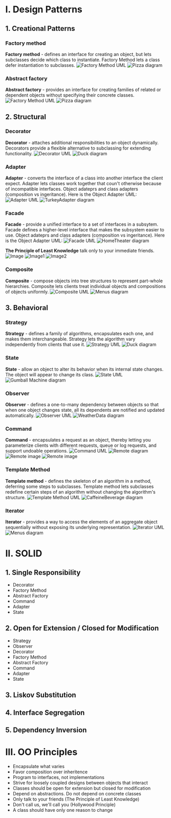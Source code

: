 # I. Design Patterns
## 1. Creational Patterns
### Factory method
**Factory method** - defines an interface for creating an object, but lets subclasses decide which class to instantiate. Factory Method lets a class defer instantiation to subclasses.
![Factory Method UML](./CSharp/Creational/FactoryMethod/UML.png)
![Pizza diagram](./CSharp/Creational/FactoryMethod/diagram.png)

### Abstract factory
**Abstract factory** - provides an interface for creating families of related or dependent objects without specifying their concrete classes.
![Factory Method UML](./CSharp/Creational/AbstractFactory/UML.png)
![Pizza diagram](./CSharp/Creational/AbstractFactory/diagram.png)

## 2. Structural
### Decorator
**Decorator** - attaches additional responsibilities to an object dynamically. Decorators provide a flexible alternative to subclassing for extending functionality.
![Decorator UML](./CSharp/Structural/Decorator/UML.png)
![Duck diagram](./CSharp/Structural/Decorator/diagram.png)

### Adapter
**Adapter** - converts the interface of a class into another interface the client expect. Adapter lets classes work together that coun't otherwise because of incompatible interfaces.
Object adateprs and class adapters (composition vs ingeritance). Here is the Object Adapter UML:
![Adapter UML](./CSharp/Structural/Adapter/UML.png)
![TurkeyAdapter diagram](./CSharp/Structural/Adapter/diagram.png)

### Facade
**Facade** - provide a unified interface to a set of interfaces in a subsytem. Facade defines a higher-level interface that makes the subsystem easier to use.
Object adateprs and class adapters (composition vs ingeritance). Here is the Object Adapter UML:
![Facade UML](./CSharp/Structural/Facade/UML.png)
![HomeTheater diagram](./CSharp/Structural/Facade/diagram.png)

**The Principle of Least Knowledge** talk only to your immediate friends.
![Image](./CSharp/Structural/Facade/image.png)
![Image1](./CSharp/Structural/Facade/image1.png)
![Image2](./CSharp/Structural/Facade/image2.png)

### Composite
**Composite** - compose objects into tree structures to represent part-whole hierarchies. Composite lets clients treat individual objects and compositions of objects uniformly.
![Composite UML](./CSharp/Structural/Composite/UML.png)
![Menus diagram](./CSharp/Structural/Composite/diagram.png)

## 3. Behavioral
### Strategy
**Strategy** - defines a family of algorithms, encapsulates each one, and makes them interchangeable. Strategy lets the algorithm vary independently from clients that use it.
![Strategy UML](./CSharp/Behavioral/Strategy/UML.png)
![Duck diagram](./CSharp/Behavioral/Strategy/diagram.png)

### State
**State** - allow an object to alter its behavior when its internal state changes. The object will appear to change its class.
![State UML](./CSharp/Behavioral/State/UML.png)
![Gumball Machine diagram](./CSharp/Behavioral/State/diagram.png)

### Observer
**Observer** - defines a one-to-many dependency between objects so that when one object changes state, all its dependents are notified and updated automatically.
![Observer UML](./CSharp/Behavioral/Observer/UML2.png)
![WeatherData diagram](./CSharp/Behavioral/Observer/diagram.png)

### Command
**Command** - encapsulates a request as an object, thereby letting you parameterize clients with different requests, queue or log requests, and support undoable operations.
![Command UML](./CSharp/Behavioral/Command/UML.png)
![Remote diagram](./CSharp/Behavioral/Command/diagram.png)
![Remote image](./CSharp/Behavioral/Command/image1.png)
![Remote image](./CSharp/Behavioral/Command/image2.png)

### Template Method
**Template method** - defines the skeleton of an algorithm in a method, deferring some steps to subclasses. Template method lets subclasses redefine certain steps of an algorithm without changing the algorithm's structure.
![Template Method UML](./CSharp/Behavioral/TemplateMethod/UML.png)
![CaffeineBeverage diagram](./CSharp/Behavioral/TemplateMethod/diagram.png)

### Iterator
**Iterator** - provides a way to access the elements of an aggregate object sequentially without exposing its underlying representation.
![Iterator UML](./CSharp/Behavioral/Iterator/UML.png)
![Menus diagram](./CSharp/Behavioral/Iterator/diagram1.png)

# II. SOLID
 ## 1. Single Responsibility
 - Decorator
 - Factory Method
 - Abstract Factory
 - Command
 - Adapter
 - State
 ## 2. Open for Extension / Closed for Modification
 - Strategy
 - Observer
 - Decorator
 - Factory Method
 - Abstract Factory
 - Command
 - Adapter
 - State
 ## 3. Liskov Substitution
 ## 4. Interface Segregation
 ## 5. Dependency Inversion

# III. OO Principles
- Encapsulate what varies
- Favor composition over inheritence
- Program to interfaces, not implementations
- Strive for loosely coupled designs between objects that interact
- Classes should be open for extension but closed for modification
- Depend on abstractions. Do not depend on concrete classes
- Only talk to your friends (The Principle of Least Knowledge)
- Don't call us, we'll call you (Hollywood Principle)
- A class should have only one reason to change